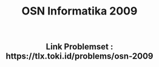 <h1 align="center">OSN Informatika 2009</h1><br>
<h2 align="center">Link Problemset : https://tlx.toki.id/problems/osn-2009</h2>
